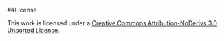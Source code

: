 ##License

This work is licensed under a [Creative Commons Attribution-NoDerivs 3.0 Unported License](http://creativecommons.org/licenses/by-nd/3.0/).